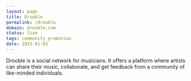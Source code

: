 ```yaml
---
layout: page
title: Drooble
permalink: /drooble
domain: drooble.com
status: live
tags: community promotion
date: 2015-01-01
---
```

Drooble is a social network for musicians. It offers a platform where artists can share their music, collaborate, and get feedback from a community of like-minded individuals.
